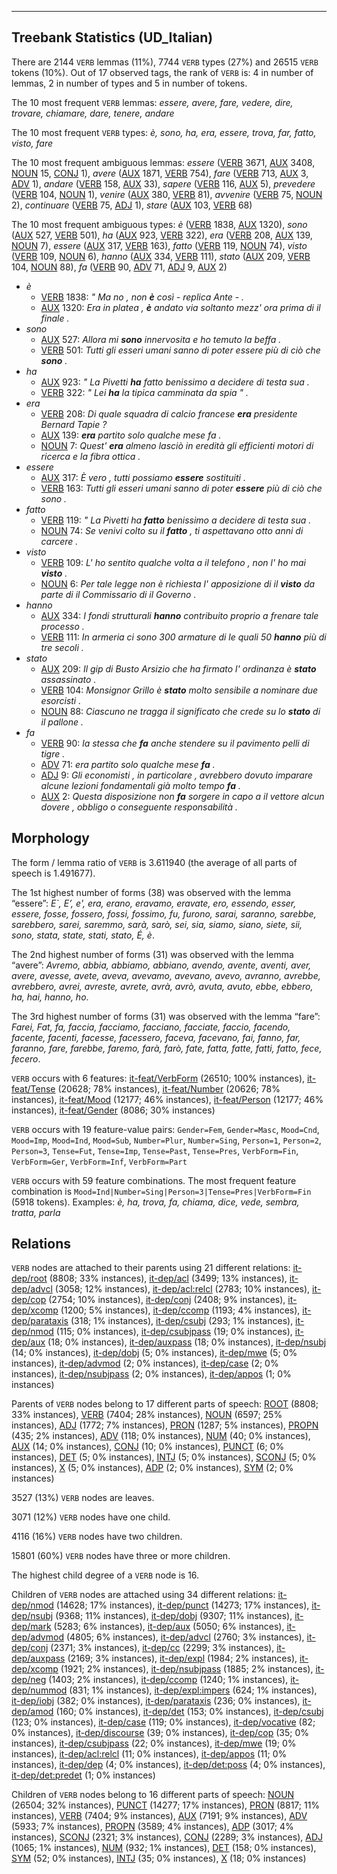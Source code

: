 

--------------------------------------------------------------------------------

## Treebank Statistics (UD_Italian)

There are 2144 `VERB` lemmas (11%), 7744 `VERB` types (27%) and 26515 `VERB` tokens (10%).
Out of 17 observed tags, the rank of `VERB` is: 4 in number of lemmas, 2 in number of types and 5 in number of tokens.

The 10 most frequent `VERB` lemmas: <em>essere, avere, fare, vedere, dire, trovare, chiamare, dare, tenere, andare</em>

The 10 most frequent `VERB` types:  <em>è, sono, ha, era, essere, trova, far, fatto, visto, fare</em>

The 10 most frequent ambiguous lemmas: <em>essere</em> ([VERB]() 3671, [AUX]() 3408, [NOUN]() 15, [CONJ]() 1), <em>avere</em> ([AUX]() 1871, [VERB]() 754), <em>fare</em> ([VERB]() 713, [AUX]() 3, [ADV]() 1), <em>andare</em> ([VERB]() 158, [AUX]() 33), <em>sapere</em> ([VERB]() 116, [AUX]() 5), <em>prevedere</em> ([VERB]() 104, [NOUN]() 1), <em>venire</em> ([AUX]() 380, [VERB]() 81), <em>avvenire</em> ([VERB]() 75, [NOUN]() 2), <em>continuare</em> ([VERB]() 75, [ADJ]() 1), <em>stare</em> ([AUX]() 103, [VERB]() 68)

The 10 most frequent ambiguous types:  <em>è</em> ([VERB]() 1838, [AUX]() 1320), <em>sono</em> ([AUX]() 527, [VERB]() 501), <em>ha</em> ([AUX]() 923, [VERB]() 322), <em>era</em> ([VERB]() 208, [AUX]() 139, [NOUN]() 7), <em>essere</em> ([AUX]() 317, [VERB]() 163), <em>fatto</em> ([VERB]() 119, [NOUN]() 74), <em>visto</em> ([VERB]() 109, [NOUN]() 6), <em>hanno</em> ([AUX]() 334, [VERB]() 111), <em>stato</em> ([AUX]() 209, [VERB]() 104, [NOUN]() 88), <em>fa</em> ([VERB]() 90, [ADV]() 71, [ADJ]() 9, [AUX]() 2)


* <em>è</em>
  * [VERB]() 1838: <em>" Ma no , non <b>è</b> così - replica Ante - .</em>
  * [AUX]() 1320: <em>Era in platea , <b>è</b> andato via soltanto mezz' ora prima di il finale .</em>
* <em>sono</em>
  * [AUX]() 527: <em>Allora mi <b>sono</b> innervosita e ho temuto la beffa .</em>
  * [VERB]() 501: <em>Tutti gli esseri umani sanno di poter essere più di ciò che <b>sono</b> .</em>
* <em>ha</em>
  * [AUX]() 923: <em>" La Pivetti <b>ha</b> fatto benissimo a decidere di testa sua .</em>
  * [VERB]() 322: <em>" Lei <b>ha</b> la tipica camminata da spia " .</em>
* <em>era</em>
  * [VERB]() 208: <em>Di quale squadra di calcio francese <b>era</b> presidente Bernard Tapie ?</em>
  * [AUX]() 139: <em><b>era</b> partito solo qualche mese fa .</em>
  * [NOUN]() 7: <em>Quest' <b>era</b> almeno lasciò in eredità gli efficienti motori di ricerca e la fibra ottica .</em>
* <em>essere</em>
  * [AUX]() 317: <em>È vero , tutti possiamo <b>essere</b> sostituiti .</em>
  * [VERB]() 163: <em>Tutti gli esseri umani sanno di poter <b>essere</b> più di ciò che sono .</em>
* <em>fatto</em>
  * [VERB]() 119: <em>" La Pivetti ha <b>fatto</b> benissimo a decidere di testa sua .</em>
  * [NOUN]() 74: <em>Se venivi colto su il <b>fatto</b> , ti aspettavano otto anni di carcere .</em>
* <em>visto</em>
  * [VERB]() 109: <em>L' ho sentito qualche volta a il telefono , non l' ho mai <b>visto</b> .</em>
  * [NOUN]() 6: <em>Per tale legge non è richiesta l' apposizione di il <b>visto</b> da parte di il Commissario di il Governo .</em>
* <em>hanno</em>
  * [AUX]() 334: <em>I fondi strutturali <b>hanno</b> contribuito proprio a frenare tale processo .</em>
  * [VERB]() 111: <em>In armeria ci sono 300 armature di le quali 50 <b>hanno</b> più di tre secoli .</em>
* <em>stato</em>
  * [AUX]() 209: <em>Il gip di Busto Arsizio che ha firmato l' ordinanza è <b>stato</b> assassinato .</em>
  * [VERB]() 104: <em>Monsignor Grillo è <b>stato</b> molto sensibile a nominare due esorcisti .</em>
  * [NOUN]() 88: <em>Ciascuno ne tragga il significato che crede su lo <b>stato</b> di il pallone .</em>
* <em>fa</em>
  * [VERB]() 90: <em>la stessa che <b>fa</b> anche stendere su il pavimento pelli di tigre .</em>
  * [ADV]() 71: <em>era partito solo qualche mese <b>fa</b> .</em>
  * [ADJ]() 9: <em>Gli economisti , in particolare , avrebbero dovuto imparare alcune lezioni fondamentali già molto tempo <b>fa</b> .</em>
  * [AUX]() 2: <em>Questa disposizione non <b>fa</b> sorgere in capo a il vettore alcun dovere , obbligo o conseguente responsabilità .</em>

## Morphology

The form / lemma ratio of `VERB` is 3.611940 (the average of all parts of speech is 1.491677).

The 1st highest number of forms (38) was observed with the lemma “essere”: <em>E`, E’, e', era, erano, eravamo, eravate, ero, essendo, esser, essere, fosse, fossero, fossi, fossimo, fu, furono, sarai, saranno, sarebbe, sarebbero, sarei, saremmo, sarà, sarò, sei, sia, siamo, siano, siete, sii, sono, stata, state, stati, stato, É, è</em>.

The 2nd highest number of forms (31) was observed with the lemma “avere”: <em>Avremo, abbia, abbiamo, abbiano, avendo, avente, aventi, aver, avere, avesse, avete, aveva, avevamo, avevano, avevo, avranno, avrebbe, avrebbero, avrei, avreste, avrete, avrà, avrò, avuta, avuto, ebbe, ebbero, ha, hai, hanno, ho</em>.

The 3rd highest number of forms (31) was observed with the lemma “fare”: <em>Farei, Fat, fa, faccia, facciamo, facciano, facciate, faccio, facendo, facente, facenti, facesse, facessero, faceva, facevano, fai, fanno, far, faranno, fare, farebbe, faremo, farà, farò, fate, fatta, fatte, fatti, fatto, fece, fecero</em>.

`VERB` occurs with 6 features: [it-feat/VerbForm]() (26510; 100% instances), [it-feat/Tense]() (20628; 78% instances), [it-feat/Number]() (20626; 78% instances), [it-feat/Mood]() (12177; 46% instances), [it-feat/Person]() (12177; 46% instances), [it-feat/Gender]() (8086; 30% instances)

`VERB` occurs with 19 feature-value pairs: `Gender=Fem`, `Gender=Masc`, `Mood=Cnd`, `Mood=Imp`, `Mood=Ind`, `Mood=Sub`, `Number=Plur`, `Number=Sing`, `Person=1`, `Person=2`, `Person=3`, `Tense=Fut`, `Tense=Imp`, `Tense=Past`, `Tense=Pres`, `VerbForm=Fin`, `VerbForm=Ger`, `VerbForm=Inf`, `VerbForm=Part`

`VERB` occurs with 59 feature combinations.
The most frequent feature combination is `Mood=Ind|Number=Sing|Person=3|Tense=Pres|VerbForm=Fin` (5918 tokens).
Examples: <em>è, ha, trova, fa, chiama, dice, vede, sembra, tratta, parla</em>


## Relations

`VERB` nodes are attached to their parents using 21 different relations: [it-dep/root]() (8808; 33% instances), [it-dep/acl]() (3499; 13% instances), [it-dep/advcl]() (3058; 12% instances), [it-dep/acl:relcl]() (2783; 10% instances), [it-dep/cop]() (2754; 10% instances), [it-dep/conj]() (2408; 9% instances), [it-dep/xcomp]() (1200; 5% instances), [it-dep/ccomp]() (1193; 4% instances), [it-dep/parataxis]() (318; 1% instances), [it-dep/csubj]() (293; 1% instances), [it-dep/nmod]() (115; 0% instances), [it-dep/csubjpass]() (19; 0% instances), [it-dep/aux]() (18; 0% instances), [it-dep/auxpass]() (18; 0% instances), [it-dep/nsubj]() (14; 0% instances), [it-dep/dobj]() (5; 0% instances), [it-dep/mwe]() (5; 0% instances), [it-dep/advmod]() (2; 0% instances), [it-dep/case]() (2; 0% instances), [it-dep/nsubjpass]() (2; 0% instances), [it-dep/appos]() (1; 0% instances)

Parents of `VERB` nodes belong to 17 different parts of speech: [ROOT]() (8808; 33% instances), [VERB]() (7404; 28% instances), [NOUN]() (6597; 25% instances), [ADJ]() (1772; 7% instances), [PRON]() (1287; 5% instances), [PROPN]() (435; 2% instances), [ADV]() (118; 0% instances), [NUM]() (40; 0% instances), [AUX]() (14; 0% instances), [CONJ]() (10; 0% instances), [PUNCT]() (6; 0% instances), [DET]() (5; 0% instances), [INTJ]() (5; 0% instances), [SCONJ]() (5; 0% instances), [X]() (5; 0% instances), [ADP]() (2; 0% instances), [SYM]() (2; 0% instances)

3527 (13%) `VERB` nodes are leaves.

3071 (12%) `VERB` nodes have one child.

4116 (16%) `VERB` nodes have two children.

15801 (60%) `VERB` nodes have three or more children.

The highest child degree of a `VERB` node is 16.

Children of `VERB` nodes are attached using 34 different relations: [it-dep/nmod]() (14628; 17% instances), [it-dep/punct]() (14273; 17% instances), [it-dep/nsubj]() (9368; 11% instances), [it-dep/dobj]() (9307; 11% instances), [it-dep/mark]() (5283; 6% instances), [it-dep/aux]() (5050; 6% instances), [it-dep/advmod]() (4805; 6% instances), [it-dep/advcl]() (2760; 3% instances), [it-dep/conj]() (2371; 3% instances), [it-dep/cc]() (2299; 3% instances), [it-dep/auxpass]() (2169; 3% instances), [it-dep/expl]() (1984; 2% instances), [it-dep/xcomp]() (1921; 2% instances), [it-dep/nsubjpass]() (1885; 2% instances), [it-dep/neg]() (1403; 2% instances), [it-dep/ccomp]() (1240; 1% instances), [it-dep/nummod]() (831; 1% instances), [it-dep/expl:impers]() (624; 1% instances), [it-dep/iobj]() (382; 0% instances), [it-dep/parataxis]() (236; 0% instances), [it-dep/amod]() (160; 0% instances), [it-dep/det]() (153; 0% instances), [it-dep/csubj]() (123; 0% instances), [it-dep/case]() (119; 0% instances), [it-dep/vocative]() (82; 0% instances), [it-dep/discourse]() (39; 0% instances), [it-dep/cop]() (35; 0% instances), [it-dep/csubjpass]() (22; 0% instances), [it-dep/mwe]() (19; 0% instances), [it-dep/acl:relcl]() (11; 0% instances), [it-dep/appos]() (11; 0% instances), [it-dep/dep]() (4; 0% instances), [it-dep/det:poss]() (4; 0% instances), [it-dep/det:predet]() (1; 0% instances)

Children of `VERB` nodes belong to 16 different parts of speech: [NOUN]() (26504; 32% instances), [PUNCT]() (14277; 17% instances), [PRON]() (8817; 11% instances), [VERB]() (7404; 9% instances), [AUX]() (7191; 9% instances), [ADV]() (5933; 7% instances), [PROPN]() (3589; 4% instances), [ADP]() (3017; 4% instances), [SCONJ]() (2321; 3% instances), [CONJ]() (2289; 3% instances), [ADJ]() (1065; 1% instances), [NUM]() (932; 1% instances), [DET]() (158; 0% instances), [SYM]() (52; 0% instances), [INTJ]() (35; 0% instances), [X]() (18; 0% instances)

